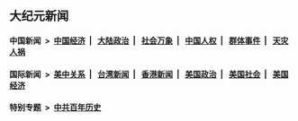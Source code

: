 ## 大纪元新闻

#### 中国新闻 &nbsp;>&nbsp; [中国经济](indexes/ncid283/README.md?06010445) &nbsp;| &nbsp; [大陆政治](indexes/ncid277/README.md?06010445) &nbsp;| &nbsp; [社会万象](indexes/ncid282/README.md?06010445) &nbsp;| &nbsp; [中国人权](indexes/ncid278/README.md?06010445) &nbsp;| &nbsp; [群体事件](indexes/ncid279/README.md?06010445) &nbsp;| &nbsp; [天灾人祸](indexes/ncid280/README.md?06010445)

#### 国际新闻 &nbsp;>&nbsp; [美中关系](indexes/nf1412576/README.md?06010445) &nbsp;| &nbsp; [台湾新闻](indexes/ncid1349361/README.md?06010445) &nbsp;| &nbsp; [香港新闻](indexes/ncid1349362/README.md?06010445) &nbsp;| &nbsp; [美国政治](indexes/ncid1078159/README.md?06010445) &nbsp;| &nbsp; [美国社会](indexes/ncid1078160/README.md?06010445) &nbsp;| &nbsp; [美国经济](indexes/ncid1078158/README.md?06010445)

#### 特别专题 &nbsp;>&nbsp; [中共百年历史](https://github.com/easy2view/epoch-special/blob/master/README.md?06010445)  
